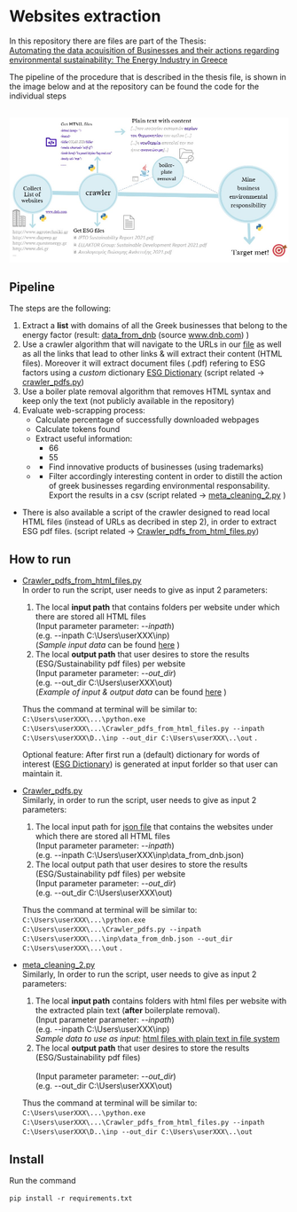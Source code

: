 # Websites extraction
In this repository there are files are part of the Thesis: <br>
[Automating the data acquisition of Businesses and their actions regarding environmental sustainability: The Energy Industry in Greece](content_for_user/Thesis_DI_CBorovilou.pdf)


The pipeline of the procedure that is described in the thesis file, is shown in the image below and at the repository can be found the code for the individual steps <br><br>
<!-- Parts of the data engineering process that is described in the thesis file,  written in Python & all together consist the pipeline of the procedure, are shown in the image below: -->
![Pipeline](content_for_user/pipeline.jpg)


## Pipeline
The steps are the following:
1. Extract a **list** with domains of all the Greek businesses that belong to the energy factor (result: [data_from_dnb](content_for_user/data_from_dnb.json)  (source www.dnb.com) )
2. Use a crawler algorithm that will navigate to the URLs in our [file](content_for_user/data_from_dnb.json) as well as all the links that lead to other links & will extract their content (HTML files). Moreover it will extract document files (.pdf) refering to ESG factors using a _custom_ dictionary  [ESG Dictionary](content_for_user/esg_dict.csv)
 (script related &rightarrow; [crawler_pdfs.py](venv_tst/Scripts/Crawler_pdfs.py))
3. Use a boiler plate removal algorithm that removes HTML syntax and keep only the text (not publicly available in the repository)
4. Evaluate web-scrapping process: 
    - Calculate percentage of successfully downloaded webpages
    - Calculate tokens found
    - Extract useful information:
        + 66
        + 55
    -    - Find innovative products of businesses (using trademarks)
    -    - Filter accordingly interesting content in order to distill the action of greek businesses regarding environmental responsability. <br> 
  Export the results in a csv (script related &rightarrow; [meta_cleaning_2.py](venv_tst/Scripts/meta_cleaning_2.py) )

* There is also available a script of the crawler designed to read local HTML files (instead of URLs as decribed in step 2), in order to extract ESG pdf files. (script related &rightarrow; [Crawler_pdfs_from_html_files.py](venv_tst/Scripts/Crawler_pdfs_from_html_files.py))

## How to run
- [Crawler_pdfs_from_html_files.py](venv_tst/Scripts/Crawler_pdfs_from_html_files.py)<br>
   In order to run the script, user needs to give as input 2 parameters: 
    1. The local **input path** that contains folders per website under which there are stored all HTML files <br>
        (Input parameter parameter: _--inpath_) <br> (e.g. --inpath C:\Users\userXXX\inp) <br> 
       (_Sample input data_ can be found [here](content_for_user/example%20with%20sample%20data%20(before%20run%20-%20no%20results).zip) )
    2. The local **output path** that user desires to store the results (ESG/Sustainability pdf files) per website <br>
       (Input parameter parameter: _--out_dir_) <br> (e.g. --out_dir C:\Users\userXXX\out) <br> 
       (_Example of input & output data_ can be found [here](content_for_user/example%20with%20sample%20data%20(after%20run%20-%20with%20results%20).zip) )
   
   Thus the command at terminal will be similar to: `C:\Users\userXXX\...\python.exe C:\Users\userXXX\...\Crawler_pdfs_from_html_files.py --inpath C:\Users\userXXX\D..\inp --out_dir C:\Users\userXXX\..\out` .
   
   Optional feature:
After first run a (default) dictionary for words of interest ([ESG Dictionary](content_for_user/esg_dict.csv)) is generated at input forlder so that user can maintain it. 

- [Crawler_pdfs.py](venv_tst/Scripts/Crawler_pdfs.py) <br>
  Similarly, in order to run the script, user needs to give as input 2 parameters: 
    1. The local input path for [json file](content_for_user/data_from_dnb.json) that contains the websites under which there are stored all HTML files <br>
       (Input parameter parameter: _--inpath_) <br> (e.g. --inpath C:\Users\userXXX\inp\data_from_dnb.json) <br> 
    2. The local output path that user desires to store the results (ESG/Sustainability pdf files) per website <br>
       (Input parameter parameter: _--out_dir_) <br> (e.g. --out_dir C:\Users\userXXX\out) 
   
    Thus the command at terminal will be similar to: `C:\Users\userXXX\...\python.exe C:\Users\userXXX\...\Crawler_pdfs.py --inpath C:\Users\userXXX\...\inp\data_from_dnb.json --out_dir C:\Users\userXXX\...\out` .

- [meta_cleaning_2.py](venv_tst/Scripts/meta_cleaning_2.py)<br>
  Similarly, In order to run the script, user needs to give as input 2 parameters: 
    1. The local **input path** contains folders with html files per website with the extracted plain text (**after** boilerplate removal).
    <br>(Input parameter parameter: _--inpath_) <br> (e.g. --inpath C:\Users\userXXX\inp) <br> 
   _Sample data to use as input:_ [html files with plain text in file system](content_for_user/sample_input_plain_text_html.zip)
    2. The local **output path** that user desires to store the results (ESG/Sustainability pdf files)<br>  
       (Input parameter parameter: _--out_dir_) <br> (e.g. --out_dir C:\Users\userXXX\out) <br>
          
    Thus the command at terminal will be similar to: `C:\Users\userXXX\...\python.exe C:\Users\userXXX\...\Crawler_pdfs_from_html_files.py --inpath C:\Users\userXXX\D..\inp --out_dir C:\Users\userXXX\..\out`
   

## Install 

Run the command

`pip install -r requirements.txt`
<!-- 
## Requirements

- Jupyter Notebooks
- Numpy
- Pandas
- Matplotlib
- Seaborn
- Scipy
- Scikit-learn -->

<!-- ## Usage

Within the `notebooks` folder, there are two notebooks, they should be run in the following order:

1. `1_visulizing.ipynb`: Exploratory data analysis, cleaning and visualization.
2. `2_modeling.ipynb`: Feature engineering, preprocessing, ML Modeling and evaluation

I have put the `life_expectancy.csv` file containing the dataset in the `data` folder, and put it in the `.gitignore` file to avoid uploading it to GitHub, however, you can download it from the Kaggle link above. -->
